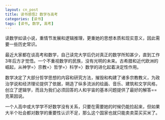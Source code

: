 ```yaml
---
layout: cn_post
title: 读书感悟2 数学与高考
categories: [读书]
tags: [读书, 数学, 高考]
---
```


读数学如读小说，重情节发展和逻辑推理，更重她的思想本质和现实意义，因此需要一些历史常识。

最近大家都在谈高考和数学，自己读完大学后仍对真正的数学所知甚少，直到工作3年后方才觉悟。一个不重视数学的民族，没有光明的未来。古希腊和近代欧洲的崛起，从神学=〉宗教=〉哲学=〉科学=〉数学的进化起着决定性作用。

数学决定了大部分哲学思想的内容和研究方法，摧毁和构建了诸多宗教教义，为政治学说和经济理论提供了依据，朔造了纵多流派的绘画、音乐、建筑和文学风格，创立了逻辑学，而且为我们必须回答的人和宇宙的基本问题提供了最好的解答==克莱因说。

一个人高中或大学学不好数学没有关系，只要在需要她的时候仍能捡起来，但如果大半个社会都对数学的重要性认识不足，那么这个国家也就只能卖卖菜买买米了。



